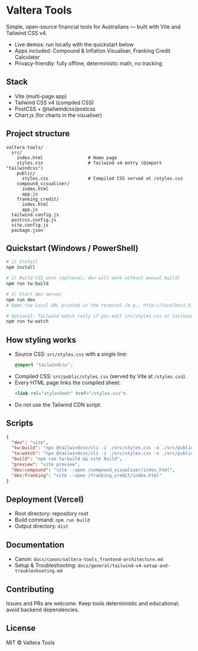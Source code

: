 # Valtera Tools

Simple, open-source financial tools for Australians — built with Vite and Tailwind CSS v4.

- Live demos: run locally with the quickstart below
- Apps included: Compound & Inflation Visualiser, Franking Credit Calculator
- Privacy-friendly: fully offline, deterministic math, no tracking

## Stack
- Vite (multi-page app)
- Tailwind CSS v4 (compiled CSS)
- PostCSS + @tailwindcss/postcss
- Chart.js (for charts in the visualiser)

## Project structure
```
valtera-tools/
  src/
    index.html                 # Home page
    styles.css                 # Tailwind v4 entry (@import "tailwindcss")
    public/
      styles.css               # Compiled CSS served at /styles.css
    compound_visualiser/
      index.html
      app.js
    franking_credit/
      index.html
      app.js
  tailwind.config.js
  postcss.config.js
  vite.config.js
  package.json
```

## Quickstart (Windows / PowerShell)
```powershell
# 1) Install
npm install

# 2) Build CSS once (optional; dev will work without manual build)
npm run tw:build

# 3) Start dev server
npm run dev
# Open the Local URL printed in the terminal (e.g., http://localhost:5173)

# Optional: Tailwind watch (only if you edit src/styles.css or tailwind.config.js)
npm run tw:watch
```

## How styling works
- Source CSS: `src/styles.css` with a single line:
  ```css
  @import "tailwindcss";
  ```
- Compiled CSS: `src/public/styles.css` (served by Vite at `/styles.css`).
- Every HTML page links the compiled sheet:
  ```html
  <link rel="stylesheet" href="/styles.css">
  ```
- Do not use the Tailwind CDN script.

## Scripts
```json
{
  "dev": "vite",
  "tw:build": "npx @tailwindcss/cli -i ./src/styles.css -o ./src/public/styles.css --minify",
  "tw:watch": "npx @tailwindcss/cli -i ./src/styles.css -o ./src/public/styles.css --watch",
  "build": "npm run tw:build && vite build",
  "preview": "vite preview",
  "dev:compound": "vite --open /compound_visualiser/index.html",
  "dev:franking": "vite --open /franking_credit/index.html"
}
```

## Deployment (Vercel)
- Root directory: repository root
- Build command: `npm run build`
- Output directory: `dist`

## Documentation
- Canon: `docs/canon/valtera-tools_frontend-architecture.md`
- Setup & Troubleshooting: `docs/general/tailwind-v4-setup-and-troubleshooting.md`

## Contributing
Issues and PRs are welcome. Keep tools deterministic and educational; avoid backend dependencies.

## License
MIT © Valtera Tools
